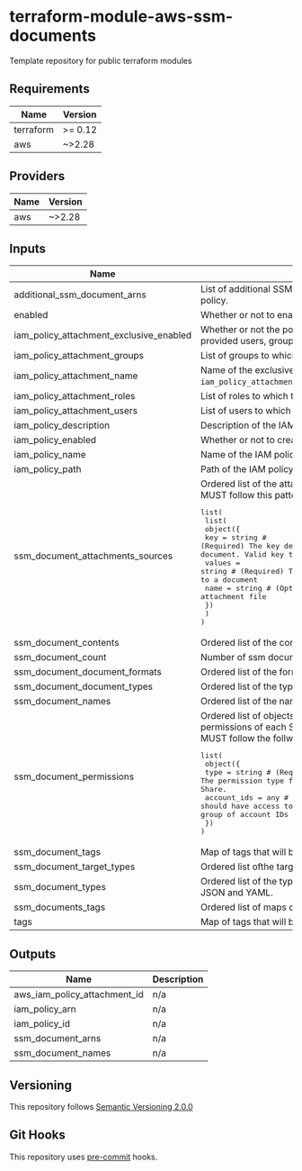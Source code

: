 # terraform-module-aws-ssm-documents

Template repository for public terraform modules

<!-- BEGINNING OF PRE-COMMIT-TERRAFORM DOCS HOOK -->
## Requirements

| Name | Version |
|------|---------|
| terraform | >= 0.12 |
| aws | ~>2.28 |

## Providers

| Name | Version |
|------|---------|
| aws | ~>2.28 |

## Inputs

| Name | Description | Type | Default | Required |
|------|-------------|------|---------|:--------:|
| additional\_ssm\_document\_arns | List of additional SSM document ARNs you want to attach to the IAM policy. | `list(string)` | `[]` | no |
| enabled | Whether or not to enable this module. | `bool` | `true` | no |
| iam\_policy\_attachment\_exclusive\_enabled | Whether or not the policy should be exclusively attached to only the provided users, groups and roles. | `bool` | `false` | no |
| iam\_policy\_attachment\_groups | List of groups to which to attach the IAM policy. | `list(string)` | `[]` | no |
| iam\_policy\_attachment\_name | Name of the exclusive IAM policy attachment. Note: Required if `iam_policy_attachment_exclusive_enabled` is true. | `string` | `null` | no |
| iam\_policy\_attachment\_roles | List of roles to which to attach the IAM policy. | `list(string)` | `[]` | no |
| iam\_policy\_attachment\_users | List of users to which to attach the IAM policy. | `list(string)` | `[]` | no |
| iam\_policy\_description | Description of the IAM policy. | `string` | `null` | no |
| iam\_policy\_enabled | Whether or not to create and enabled the IAM policy. | `bool` | `true` | no |
| iam\_policy\_name | Name of the IAM policy. | `string` | `null` | no |
| iam\_policy\_path | Path of the IAM policy. | `string` | `null` | no |
| ssm\_document\_attachments\_sources | Ordered list of the attachment sources of each SSM document.<br>MUST follow this pattern:<pre>list(<br>  list(<br>    object({<br>      key    = string # (Required) The key describing the location of an attachment to a document. Valid key types include: SourceUrl and S3FileUrl<br>      values = string # (Required) The value describing the location of an attachment to a document<br>      name   = string # (Optional) The name of the document attachment file<br>    })<br>  )<br>)</pre> | `list` | `[]` | no |
| ssm\_document\_contents | Ordered list of the contents of each SSM document. | `list(string)` | `[]` | no |
| ssm\_document\_count | Number of ssm documents that were passed as variable. | `number` | `0` | no |
| ssm\_document\_document\_formats | Ordered list of the formats of each SSM document. | `list(string)` | `[]` | no |
| ssm\_document\_document\_types | Ordered list of the types of each SSM document. | `list(string)` | `[]` | no |
| ssm\_document\_names | Ordered list of the names of each SSM document. | `list(string)` | `[]` | no |
| ssm\_document\_permissions | Ordered list of objects (or `null` to not use it) representing the permissions of each SSM document.<br>MUST follow the follwing pattern:<pre>list(<br>  object({<br>    type        = string # (Required) The permission type for the document. The permission type can be Share.<br>    account_ids = any    # (Required) The AWS user accounts that should have access to the document. The account IDs can either be a group of account IDs or All.<br>  })<br>)</pre> | `list` | `[]` | no |
| ssm\_document\_tags | Map of tags that will be applied on all SSM documents. | `map` | `{}` | no |
| ssm\_document\_target\_types | Ordered list ofthe target type of each SSM document. | `list(string)` | `[]` | no |
| ssm\_document\_types | Ordered list of the type of each SSM document. Accepted values are JSON and YAML. | `list(string)` | `[]` | no |
| ssm\_documents\_tags | Ordered list of maps of tags that will be applied on each SSM cocument. | `list` | `[]` | no |
| tags | Map of tags that will be merged on all resources. | `map` | `{}` | no |

## Outputs

| Name | Description |
|------|-------------|
| aws\_iam\_policy\_attachment\_id | n/a |
| iam\_policy\_arn | n/a |
| iam\_policy\_id | n/a |
| ssm\_document\_arns | n/a |
| ssm\_document\_names | n/a |

<!-- END OF PRE-COMMIT-TERRAFORM DOCS HOOK -->

## Versioning
This repository follows [Semantic Versioning 2.0.0](https://semver.org/)

## Git Hooks
This repository uses [pre-commit](https://pre-commit.com/) hooks.

